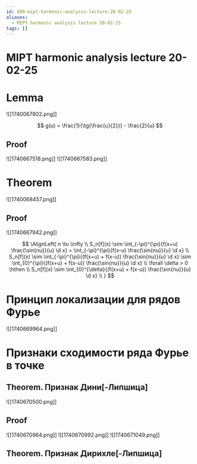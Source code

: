 ```yaml
---
id: 609-mipt-harmonic-analysis-lecture-20-02-25
aliases:
  - MIPT harmonic analysis lecture 20-02-25
tags: []
---
```


# MIPT harmonic analysis lecture 20-02-25

# Lemma

![[1740067802.png]]

$$
g(u) = \frac{1}{\tg{\frac{u}{2}}} - \frac{2}{u}
$$

## Proof

![[1740667518.png]]
![[1740667583.png]]

# Theorem

![[1740068457.png]]

## Proof

![[1740667942.png]]

$$
\AlignLeft{
n \to \infty \\
S_n[f](x) \sim \int_{-\pi}^{\pi}{f(x+u) \frac{\sin{nu}}{u} \d x} =
\int_{-\pi}^{\pi}{f(x-u) \frac{\sin{nu}}{u} \d x} \\
S_n[f](x) \sim \int_{-\pi}^{\pi}{(f(x+u) + f(x-u)) \frac{\sin{nu}}{u} \d x}
\sim \int_{0}^{\pi}{(f(x+u) + f(x-u)) \frac{\sin{nu}}{u} \d x}
\\
\forall \delta > 0 \hthen \\
S_n[f](x) \sim \int_{0}^{\delta}{(f(x+u) + f(x-u)) \frac{\sin{nu}}{u} \d x} \\
}
$$

# Принцип локализации для рядов Фурье

![[1740669964.png]]

# Признаки сходимости ряда Фурье в точке

## Theorem. Признак Дини[-Липшица]

![[1740670500.png]]

## Proof
![[1740670964.png]]
![[1740670992.png]]
![[1740671049.png]]


## Theorem. Признак Дирихле[-Липшица]







